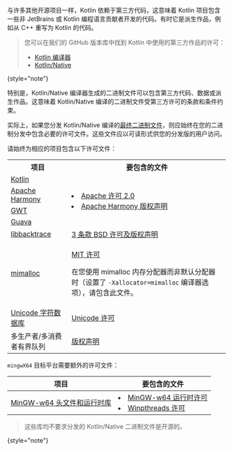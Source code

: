 [//]: # (title: Kotlin/Native 二进制文件的许可文件)

与许多其他开源项目一样，Kotlin 依赖于第三方代码，这意味着 Kotlin 项目包含一些非 JetBrains 或 Kotlin 编程语言贡献者开发的代码。有时它是派生作品，例如从 C++ 重写为 Kotlin 的代码。

> 您可以在我们的 GitHub 版本库中找到 Kotlin 中使用的第三方作品的许可：
>
> * [Kotlin 编译器](https://github.com/JetBrains/kotlin/tree/master/license/third_party)
> * [Kotlin/Native](https://github.com/JetBrains/kotlin/tree/master/kotlin-native/licenses/third_party)
>
{style="note"}

特别是，Kotlin/Native 编译器生成的二进制文件可以包含第三方代码、数据或派生作品。这意味着 Kotlin/Native 编译的二进制文件受第三方许可的条款和条件约束。

实际上，如果您分发 Kotlin/Native 编译的[最终二进制文件](https://www.jetbrains.com/help/kotlin-multiplatform-dev/multiplatform-build-native-binaries.html)，则应始终在您的二进制分发中包含必要的许可文件。这些文件应以可读形式供您的分发版的用户访问。

请始终为相应的项目包含以下许可文件：

<table>
   <tr>
      <th>项目</th>
      <th>要包含的文件</th>
   </tr>
   <tr>
        <td><a href="https://kotlinlang.org/">Kotlin</a></td>
        <td rowspan="4">
         <list>
            <li><a href="https://github.com/JetBrains/kotlin/blob/master/license/LICENSE.txt">Apache 许可 2.0</a></li>
            <li><a href="https://github.com/JetBrains/kotlin/blob/master/kotlin-native/licenses/third_party/harmony_NOTICE.txt">Apache Harmony 版权声明</a></li>
         </list>
        </td>
   </tr>
   <tr>
        <td><a href="https://harmony.apache.org/">Apache Harmony</a></td>
   </tr>
   <tr>
        <td><a href="https://www.gwtproject.org/">GWT</a></td>
   </tr>
   <tr>
        <td><a href="https://guava.dev">Guava</a></td>
   </tr>
   <tr>
        <td><a href="https://github.com/ianlancetaylor/libbacktrace">libbacktrace</a></td>
        <td><a href="https://github.com/JetBrains/kotlin/blob/master/kotlin-native/licenses/third_party/libbacktrace_LICENSE.txt">3 条款 BSD 许可及版权声明</a></td>
   </tr>
   <tr>
        <td><a href="https://github.com/microsoft/mimalloc">mimalloc</a></td>
        <td>
          <p><a href="https://github.com/JetBrains/kotlin/blob/master/kotlin-native/licenses/third_party/mimalloc_LICENSE.txt">MIT 许可</a></p>
          <p>在您使用 mimalloc 内存分配器而非默认分配器时（设置了 <code>-Xallocator=mimalloc</code> 编译器选项），请包含此文件。</p>
        </td>
   </tr>
   <tr>
        <td><a href="https://www.unicode.org/">Unicode 字符数据库</a></td>
        <td><a href="https://github.com/JetBrains/kotlin/blob/master/kotlin-native/licenses/third_party/unicode_LICENSE.txt">Unicode 许可</a></td>
   </tr>
   <tr>
        <td>多生产者/多消费者有界队列</td>
        <td><a href="https://github.com/JetBrains/kotlin/blob/master/kotlin-native/licenses/third_party/mpmc_queue_LICENSE.txt">版权声明</a></td>
   </tr>
</table>

`mingwX64` 目标平台需要额外的许可文件：

| 项目                                                               | 要包含的文件                                                                                                                                                                                                                                                                                                              | 
|-------------------------------------------------------------------|-----------------------------------------------------------------------------------------------------------------------------------------------------------------------------------------------------------------------------------------------------------------------------------------------------------------------------------|
| [MinGW-w64 头文件和运行时库](https://www.mingw-w64.org/) | <list><li><a href="https://sourceforge.net/p/mingw-w64/mingw-w64/ci/master/tree/COPYING.MinGW-w64-runtime/COPYING.MinGW-w64-runtime.txt">MinGW-w64 运行时许可</a></li><li><a href="https://sourceforge.net/p/mingw-w64/mingw-w64/ci/master/tree/mingw-w64-libraries/winpthreads/COPYING">Winpthreads 许可</a></li></list> |

> 这些库均不要求分发的 Kotlin/Native 二进制文件是开源的。
>
{style="note"}